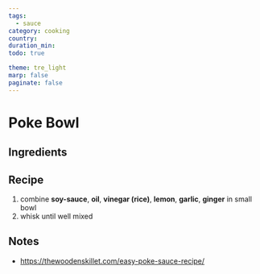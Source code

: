 ```yaml
---
tags:
  - sauce
category: cooking
country:
duration_min:
todo: true

theme: tre_light
marp: false
paginate: false
---
```


# Poke Bowl

## Ingredients

## Recipe
1. combine **soy-sauce**, **oil**, **vinegar (rice)**, **lemon**, **garlic**, **ginger** in small bowl
2. whisk until well mixed

## Notes

* [https://thewoodenskillet.com/easy-poke-sauce-recipe/ ](https://thewoodenskillet.com/easy-poke-sauce-recipe/ )
